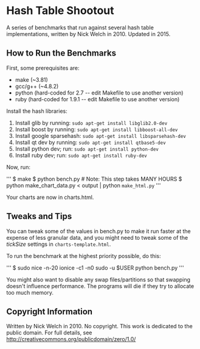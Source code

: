 # Hash Table Shootout

A series of benchmarks that run against several hash table implementations,
written by Nick Welch in 2010. Updated in 2015.

## How to Run the Benchmarks

First, some prerequisites are:

* make (~3.81)
* gcc/g++ (~4.8.2)
* python (hard-coded for 2.7 -- edit Makefile to use another version)
* ruby (hard-coded for 1.9.1 -- edit Makefile to use another version)

Install the hash libraries:

1. Install glib by running: `sudo apt-get install libglib2.0-dev`
2. Install boost by running: `sudo apt-get install libboost-all-dev`
3. Install google sparsehash: `sudo apt-get install libsparsehash-dev`
4. Install qt dev by running: `sudo apt-get install qtbase5-dev`
5. Install python dev; run: `sudo apt-get install python-dev`
6. Install ruby dev; run: `sudo apt-get install ruby-dev`

Now, run:

'''
$ make
$ python bench.py # Note: This step takes MANY HOURS
$ python make_chart_data.py < output | python `make_html.py`
'''

Your charts are now in charts.html.

## Tweaks and Tips

You can tweak some of the values in bench.py to make it run faster at the
expense of less granular data, and you might need to tweak some of the *tickSize*
settings in `charts-template.html`.

To run the benchmark at the highest priority possible, do this:

'''
$ sudo nice -n-20 ionice -c1 -n0 sudo -u $USER python bench.py
'''

You might also want to disable any swap files/partitions so that swapping
doesn't influence performance.  The programs will die if they try to
allocate too much memory.

## Copyright Information

Written by Nick Welch in 2010.
No copyright.  This work is dedicated to the public domain.
For full details, see http://creativecommons.org/publicdomain/zero/1.0/
